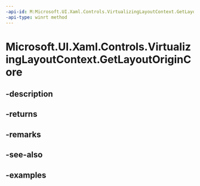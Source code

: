 ```yaml
---
-api-id: M:Microsoft.UI.Xaml.Controls.VirtualizingLayoutContext.GetLayoutOriginCore
-api-type: winrt method
---
```


<!-- Method syntax.
virtual protected Point VirtualizingLayoutContext.GetLayoutOriginCore()
-->

# Microsoft.UI.Xaml.Controls.VirtualizingLayoutContext.GetLayoutOriginCore

## -description

## -returns

## -remarks

## -see-also

## -examples

